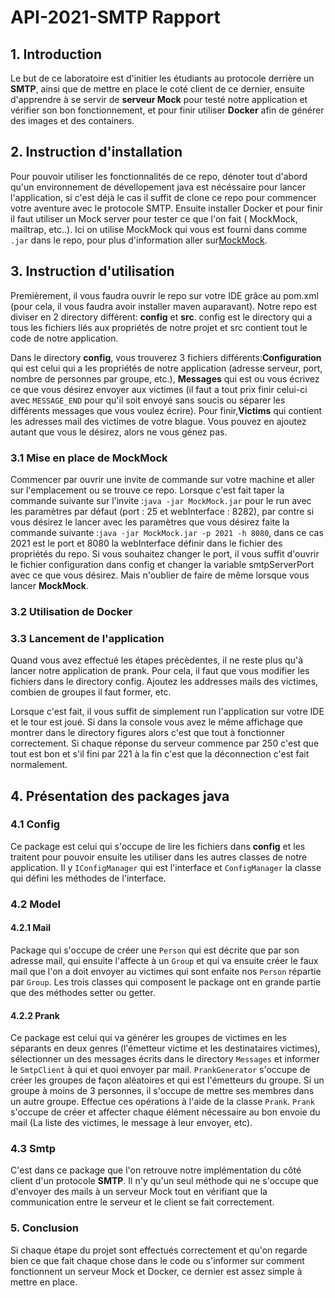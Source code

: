 # API-2021-SMTP Rapport

## 1. Introduction

Le but de ce laboratoire est d'initier les étudiants au protocole derrière un **SMTP**, ainsi que de mettre en place le coté client de ce dernier, ensuite d'apprendre à se servir de **serveur Mock** pour testé notre application et vérifier son bon fonctionnement, et pour finir utiliser **Docker** afin de générer des images et des containers.

## 2. Instruction d'installation

Pour pouvoir utiliser les fonctionnalités de ce repo, dénoter tout d'abord qu'un environnement de dévellopement java est nécéssaire pour lancer l'application, si c'est déjà le cas il suffit de clone ce repo pour commencer votre aventure avec le protocole SMTP. Ensuite installer Docker et pour finir il faut utiliser un Mock server pour tester ce que l'on fait ( MockMock, mailtrap, etc..). Ici on utilise MockMock qui vous est fourni dans comme ``.jar`` dans le repo, pour plus d'information aller sur[MockMock](https://github.com/HEIGVD-Course-API/MockMock).

## 3. Instruction d'utilisation

Premièrement, il vous faudra ouvrir le repo sur votre IDE grâce au pom.xml (pour cela, il vous faudra avoir installer maven auparavant). Notre repo est diviser en 2 directory différent: **config** et **src**. config est le directory qui a tous les fichiers liés aux propriétés de notre projet et src contient tout le code de notre application.

Dans le directory **config**, vous trouverez 3 fichiers différents:**Configuration** qui est celui qui a les propriétés de notre application (adresse serveur, port, nombre de personnes par groupe, etc.), **Messages** qui est ou vous écrivez ce que vous désirez envoyer aux victimes (il faut a tout prix finir celui-ci avec ``MESSAGE_END`` pour qu'il soit envoyé sans soucis ou séparer les différents messages que vous voulez écrire). Pour finir,**Victims** qui contient les adresses mail des victimes de votre blague. Vous pouvez en ajoutez autant que vous le désirez, alors ne vous génez pas.

### 3.1 Mise en place de MockMock

Commencer par ouvrir une invite de commande sur votre machine et aller sur l'emplacement ou se trouve ce repo. Lorsque c'est fait taper la commande suivante sur l'invite :``java -jar MockMock.jar`` pour le run avec les paramètres par défaut (port : 25 et webInterface : 8282), par contre si vous désirez le lancer avec les paramètres que vous désirez faite la commande suivante :``java -jar MockMock.jar -p 2021 -h 8080``, dans ce cas 2021 est le port et 8080 la webInterface définir dans le fichier des propriétés du repo. Si vous souhaitez changer le port, il vous suffit d'ouvrir le fichier configuration dans config et changer la variable smtpServerPort avec ce que vous désirez. Mais n'oublier de faire de même lorsque vous lancer **MockMock**.

### 3.2 Utilisation de Docker



### 3.3 Lancement de l'application

Quand vous avez effectué les étapes précèdentes, il ne reste plus qu'à lancer notre application de prank. Pour cela, il faut que vous modifier les fichiers dans le directory config. Ajoutez les addresses mails des victimes, combien de groupes il faut former, etc.

Lorsque c'est fait, il vous suffit de simplement run l'application sur votre IDE et le tour est joué. Si dans la console vous avez le même affichage que montrer dans le directory figures alors c'est que tout à fonctionner correctement. Si chaque réponse du serveur commence par 250 c'est que tout est bon et s'il fini par 221 à la fin c'est que la déconnection c'est fait normalement.

## 4. Présentation des packages java

### 4.1 Config

Ce package est celui qui s'occupe de lire les fichiers dans **config** et les traitent pour pouvoir ensuite les utiliser dans les autres classes de notre application. Il y ``IConfigManager`` qui est l'interface et ``ConfigManager`` la classe qui défini les méthodes de l'interface.

### 4.2 Model

#### 4.2.1 Mail

Package qui s'occupe de créer une ``Person`` qui est décrite que par son adresse mail, qui ensuite l'affecte à un ``Group`` et qui va ensuite créer le faux mail que l'on a doit envoyer au victimes qui sont enfaite nos ``Person`` répartie par ``Group``.
Les trois classes qui composent le package ont en grande partie que des méthodes setter ou getter.

#### 4.2.2 Prank

Ce package est celui qui va générer les groupes de victimes en les séparants en deux genres (l'émetteur victime et les destinataires victimes), sélectionner un des messages écrits dans le directory ``Messages`` et informer le ``SmtpClient`` à qui et quoi envoyer par mail.
``PrankGenerator`` s'occupe de créer les groupes de façon aléatoires et qui est l'émetteurs du groupe. Si un groupe à moins de 3 personnes, il s'occupe de mettre ses membres dans un autre groupe. Effectue ces opérations à l'aide de la classe ``Prank``.
``Prank`` s'occupe de créer et affecter chaque élément nécessaire au bon envoie du mail (La liste des victimes, le message à leur envoyer, etc).

### 4.3 Smtp

C'est dans ce package que l'on retrouve notre implémentation du côté client d'un protocole **SMTP**. Il n'y qu'un seul méthode qui ne s'occupe que d'envoyer des mails à un serveur Mock tout en vérifiant que la communication entre le serveur et le client se fait correctement.

### 5. Conclusion

Si chaque étape du projet sont effectués correctement et qu'on regarde bien ce que fait chaque chose dans le code ou s'informer sur comment fonctionnent un serveur Mock et Docker, ce dernier est assez simple à mettre en place.







